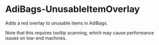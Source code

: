# AdiBags-UnusableItemOverlay

Adds a red overlay to unusable items in AdiBags.

Note that this requires tooltip scanning, which may cause performance issues on low-end machines.
